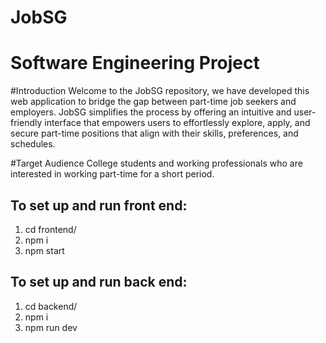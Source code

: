 # JobSG
# Software Engineering Project

#Introduction
Welcome to the JobSG repository, we have developed this web application to bridge the gap between part-time job seekers and employers. JobSG simplifies the process by offering an intuitive and user-friendly interface that empowers users to effortlessly explore, apply, and secure part-time positions that align with their skills, preferences, and schedules.

#Target Audience
College students and working professionals who are interested in working part-time for a short period.

## To set up and run front end:

1. cd frontend/
2. npm i
3. npm start


## To set up and run back end:

1. cd backend/
2. npm i
3. npm run dev

